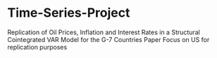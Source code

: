# Time-Series-Project

Replication of Oil Prices, Inflation and Interest Rates in a Structural Cointegrated VAR Model for the G-7 Countries Paper 
Focus on US for replication purposes

